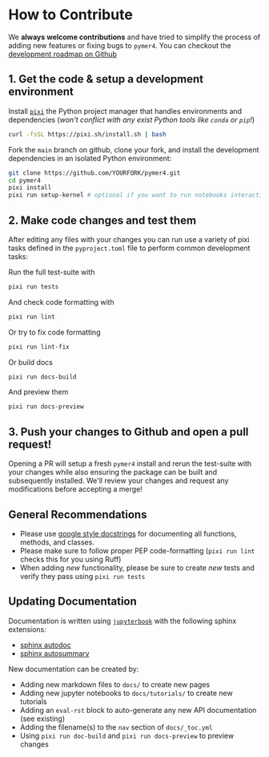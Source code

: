 # How to Contribute

We **always welcome contributions** and have tried to simplify the process of adding new features or fixing bugs to `pymer4`. You can checkout the [development roadmap on Github](https://github.com/users/ejolly/projects/1/views/1?query=sort%3Aupdated-desc+is%3Aopen)

## 1. Get the code & setup a development environment

Install [`pixi`](https://pixi.sh/latest/) the Python project manager that handles environments and dependencies (*won't conflict with any exist Python tools like `conda` or `pip`!*)

```bash
curl -fsSL https://pixi.sh/install.sh | bash
```

Fork the `main` branch on github, clone your fork, and install the development dependencies in an isolated Python environment:

  ```bash
  git clone https://github.com/YOURFORK/pymer4.git
  cd pymer4
  pixi install
  pixi run setup-kernel # optional if you want to run notebooks interactively
  ```
## 2. Make code changes and test them

After editing any files with your changes you can run use a variety of pixi tasks defined in the `pyproject.toml` file to perform common development tasks:

Run the full test-suite with 

```bash
pixi run tests
```

And check code formatting with

```bash
pixi run lint
```

Or try to fix code formatting

```bash
pixi run lint-fix
```

Or build docs

```bash
pixi run docs-build
```

And preview them

```bash
pixi run docs-preview
```

## 3. Push your changes to Github and open a pull request!

Opening a PR will setup a fresh `pymer4` install and rerun the test-suite with your changes while also ensuring the package can be built and subsequently installed. We'll review your changes and request any modifications before accepting a merge!

## General Recommendations

- Please use [google style docstrings](https://sphinxcontrib-napoleon.readthedocs.io/en/latest/example_google.html/) for documenting all functions, methods, and classes.
- Please make sure to follow proper PEP code-formatting (`pixi run lint` checks this for you using Ruff)
- When adding *new* functionality, please be sure to create *new* tests and verify they pass using `pixi run tests`

## Updating Documentation

Documentation is written using [`jupyterbook`](https://jupyterbook.org/en/stable/intro.html) with the following sphinx extensions:
- [sphinx autodoc](https://www.sphinx-doc.org/en/master/usage/extensions/autodoc.html)
- [sphinx autosummary](https://www.sphinx-doc.org/en/master/usage/extensions/autosummary.html)

New documentation can be created by:

- Adding new markdown files to `docs/` to create new pages
- Adding new jupyter notebooks to `docs/tutorials/` to create new tutorials
- Adding an `eval-rst` block to auto-generate any new API documentation (see existing)
- Adding the filename(s) to the `nav` section of `docs/_toc.yml`
- Using `pixi run doc-build` and `pixi run docs-preview` to preview changes
